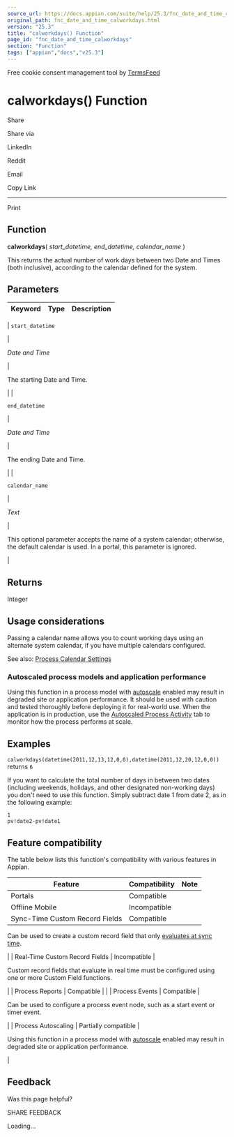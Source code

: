 ```yaml
---
source_url: https://docs.appian.com/suite/help/25.3/fnc_date_and_time_calworkdays.html
original_path: fnc_date_and_time_calworkdays.html
version: "25.3"
title: "calworkdays() Function"
page_id: "fnc_date_and_time_calworkdays"
section: "Function"
tags: ["appian","docs","v25.3"]
---
```



Free cookie consent management tool by [TermsFeed](https://www.termsfeed.com/)

# calworkdays() Function

Share

Share via

LinkedIn

Reddit

Email

Copy Link

* * *

Print

## Function

**calworkdays**( _start\_datetime, end\_datetime, calendar\_name_ )

This returns the actual number of work days between two Date and Times (both inclusive), according to the calendar defined for the system.

## Parameters

| Keyword | Type | Description |
| --- | --- | --- |
|
`start_datetime`

 |

_Date and Time_

 |

The starting Date and Time.

 |
|

`end_datetime`

 |

_Date and Time_

 |

The ending Date and Time.

 |
|

`calendar_name`

 |

_Text_

 |

This optional parameter accepts the name of a system calendar; otherwise, the default calendar is used. In a portal, this parameter is ignored.

 |

## Returns

Integer

## Usage considerations

Passing a calendar name allows you to count working days using an alternate system calendar, if you have multiple calendars configured.

See also: [Process Calendar Settings](Process_Calendar_Settings.html)

### Autoscaled process models and application performance

Using this function in a process model with [autoscale](autoscale-processes.html) enabled may result in degraded site or application performance. It should be used with caution and tested thoroughly before deploying it for real-world use. When the application is in production, use the [Autoscaled Process Activity](monitoring-autoscaled-processes.html) tab to monitor how the process performs at scale.

## Examples

`calworkdays(datetime(2011,12,13,12,0,0),datetime(2011,12,20,12,0,0))` returns `6`

If you want to calculate the total number of days in between two dates (including weekends, holidays, and other designated non-working days) you don't need to use this function. Simply subtract date 1 from date 2, as in the following example:

```
1
pv!date2-pv!date1
```

## Feature compatibility

The table below lists this function's compatibility with various features in Appian.

| Feature | Compatibility | Note |
| --- | --- | --- |
| Portals | Compatible |  |
| Offline Mobile | Incompatible |  |
| Sync-Time Custom Record Fields | Compatible |
Can be used to create a custom record field that only [evaluates at sync time](custom-record-fields.html#prodlink-sync-time-evaluations).

 |
| Real-Time Custom Record Fields | Incompatible |

Custom record fields that evaluate in real time must be configured using one or more Custom Field functions.

 |
| Process Reports | Compatible |  |
| Process Events | Compatible |

Can be used to configure a process event node, such as a start event or timer event.

 |
| Process Autoscaling | Partially compatible |

Using this function in a process model with [autoscale](autoscale-processes.html) enabled may result in degraded site or application performance.

 |

## Feedback

Was this page helpful?

SHARE FEEDBACK

Loading...